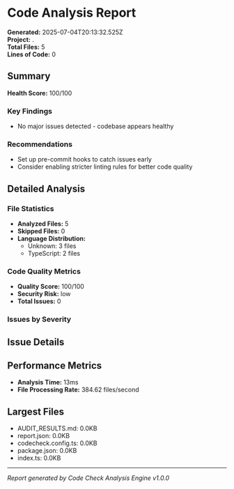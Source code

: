 # Code Analysis Report

**Generated:** 2025-07-04T20:13:32.525Z  
**Project:** .  
**Total Files:** 5  
**Lines of Code:** 0

## Summary

**Health Score:** 100/100

### Key Findings

- No major issues detected - codebase appears healthy

### Recommendations

- Set up pre-commit hooks to catch issues early
- Consider enabling stricter linting rules for better code quality

## Detailed Analysis

### File Statistics

- **Analyzed Files:** 5
- **Skipped Files:** 0
- **Language Distribution:**
  - Unknown: 3 files
  - TypeScript: 2 files

### Code Quality Metrics

- **Quality Score:** 100/100
- **Security Risk:** low
- **Total Issues:** 0

### Issues by Severity

## Issue Details

## Performance Metrics

- **Analysis Time:** 13ms
- **File Processing Rate:** 384.62 files/second

## Largest Files

- AUDIT_RESULTS.md: 0.0KB
- report.json: 0.0KB
- codecheck.config.ts: 0.0KB
- package.json: 0.0KB
- index.ts: 0.0KB

---

_Report generated by Code Check Analysis Engine v1.0.0_
